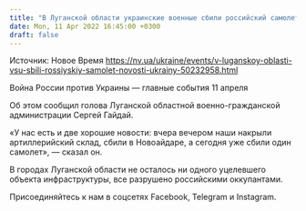 ```yaml
---
title: "В Луганской области украинские военные сбили российский самолет — ОГА"
date: Mon, 11 Apr 2022 16:45:00 +0300
draft: false
---
```

Источник: Новое Время https://nv.ua/ukraine/events/v-luganskoy-oblasti-vsu-sbili-rossiyskiy-samolet-novosti-ukrainy-50232958.html


Война России против Украины — главные события 11 апреля

Об этом сообщил голова Луганской областной военно-гражданской администрации Сергей Гайдай.

«У нас есть и две хорошие новости: вчера вечером наши накрыли артиллерийский склад, сбили в Новоайдаре, а сегодня уже сбили один самолет», — сказал он.

В городах Луганской области не осталось ни одного уцелевшего объекта инфраструктуры, все разрушено российскими оккупантами.

Присоединяйтесь к нам в соцсетях Facebook, Telegram и Instagram.
